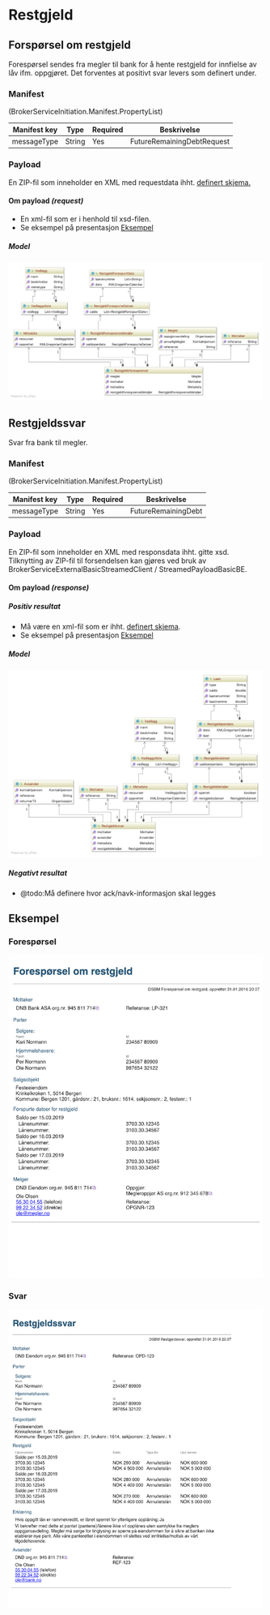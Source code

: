 # Restgjeld

## Forspørsel om restgjeld
Forespørsel sendes fra megler til bank for å hente restgjeld for innfielse av låv ifm. oppgjøret.
Det forventes at positivt svar levers som definert under.

### Manifest
(BrokerServiceInitiation.Manifest.PropertyList)

|Manifest key|Type|Required|Beskrivelse|
|--- |--- |--- |--- |
|messageType|String|Yes|FutureRemainingDebtRequest|

### Payload
En ZIP-fil som inneholder en XML med requestdata ihht. [definert skjema.](./../../../afpant-model\xsd\dsve-1.0.0.xsd)

#### Om payload *(request)*
- En xml-fil som er i henhold til xsd-filen.
- Se eksempel på presentasjon [Eksempel](examples/restgjeldsforespoersel-example-xml.png)

##### Model
![model restgjeldforespørsel](examples/model_restgjeldforespoersel.png "Model for restgjeldsforespørsel")

## Restgjeldssvar
Svar fra bank til megler.

### Manifest
(BrokerServiceInitiation.Manifest.PropertyList)

|Manifest key|Type|Required|Beskrivelse|
|--- |--- |--- |--- |
|messageType|String|Yes|FutureRemainingDebt|

### Payload
En ZIP-fil som inneholder en XML med responsdata ihht. gitte xsd.
Tilknytting av ZIP-fil til forsendelsen kan gjøres ved bruk av BrokerServiceExternalBasicStreamedClient / StreamedPayloadBasicBE.
		
#### Om payload *(response)*

##### Positiv resultat
- Må være en xml-fil som er ihht. [definert skjema](./../../../afpant-model\xsd\dsve-1.0.0.xsd).
- Se eksempel på presentasjon [Eksempel](examples/restgjeldssvar-example-xml.png)

##### Model
![model restgjeldsvar](examples/model_restgjeldsvar.png "Model for restgjeldsvar")

##### Negativt resultat
- @todo:Må definere hvor ack/navk-informasjon skal legges

## Eksempel

### Forespørsel
![Eksempel](examples/restgjeldsforespoersel-example-xml.png)

### Svar
![Eksempel](examples/restgjeldssvar-example-xml.png)